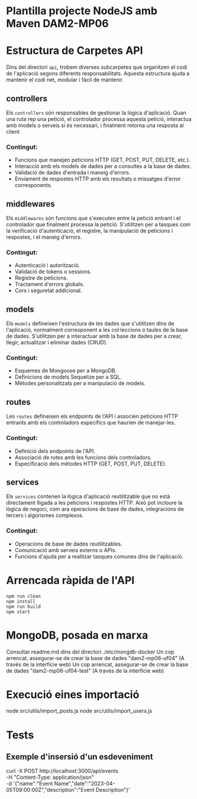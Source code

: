 # Plantilla projecte NodeJS amb Maven DAM2-MP06 #

# Estructura de Carpetes API

Dins del directori `api`, trobem diverses subcarpetes que organitzen el codi de l'aplicació segons diferents responsabilitats. Aquesta estructura ajuda a mantenir el codi net, modular i fàcil de mantenir.

## controllers

Els `controllers` són responsables de gestionar la lògica d'aplicació. Quan una ruta rep una petició, el controlador processa aquesta petició, interactua amb models o serveis si és necessari, i finalment retorna una resposta al client

### Contingut:

- Funcions que manejen peticions HTTP (GET, POST, PUT, DELETE, etc.).
- Interacció amb els models de dades per a consultes a la base de dades.
- Validació de dades d'entrada i maneig d'errors.
- Enviament de respostes HTTP amb els resultats o missatges d'error corresponents.

## middlewares

Els `middlewares` són funcions que s'executen entre la petició entrant i el controlador que finalment processa la petició. S'utilitzen per a tasques com la verificació d'autenticació, el registre, la manipulació de peticions i respostes, i el maneig d'errors.

### Contingut:

- Autenticació i autorització.
- Validació de tokens o sessions.
- Registre de peticions.
- Tractament d'errors globals.
- Cors i seguretat addicional.

## models

Els `models` defineixen l'estructura de les dades que s'utilitzen dins de l'aplicació, normalment corresponent a les col·leccions o taules de la base de dades. S'utilitzen per a interactuar amb la base de dades per a crear, llegir, actualitzar i eliminar dades (CRUD).

### Contingut:

- Esquemes de Mongoose per a MongoDB.
- Definicions de models Sequelize per a SQL.
- Mètodes personalitzats per a manipulació de models.

## routes

Les `routes` defineixen els endpoints de l'API i associen peticions HTTP entrants amb els controladors específics que haurien de manejar-les.

### Contingut:

- Definició dels endpoints de l'API.
- Associació de rutes amb les funcions dels controladors.
- Especificació dels mètodes HTTP (GET, POST, PUT, DELETE).

## services

Els `services` contenen la lògica d'aplicació reutilitzable que no està directament lligada a les peticions i respostes HTTP. Això pot incloure la lògica de negoci, com ara operacions de base de dades, integracions de tercers i algorismes complexos.

### Contingut:

- Operacions de base de dades reutilitzables.
- Comunicació amb serveis externs o APIs.
- Funcions d'ajuda per a realitzar tasques comunes dins de l'aplicació.


# Arrencada ràpida de l'API ##
```
npm run clean
npm install
npm run build
npm start
```

# MongoDB, posada en marxa
Consultar readme.md dins del directori ./etc/mongdb-docker
Un cop arrencat, assegurar-se de crear la base de dades "dam2-mp06-uf04" (A través de la interfície web)
Un cop arrencat, assegurar-se de crear la base de dades "dam2-mp06-uf04-test" (A través de la interfície web)


# Execució eines importació
node src/utils/import_posts.js
node src/utils/import_users.js


# Tests
## Exemple d'insersió d'un esdeveniment
curl -X POST http://localhost:3000/api/events \
-H "Content-Type: application/json" \
-d '{"name":"Event Name","date":"2023-04-05T09:00:00Z","description":"Event Description"}'

